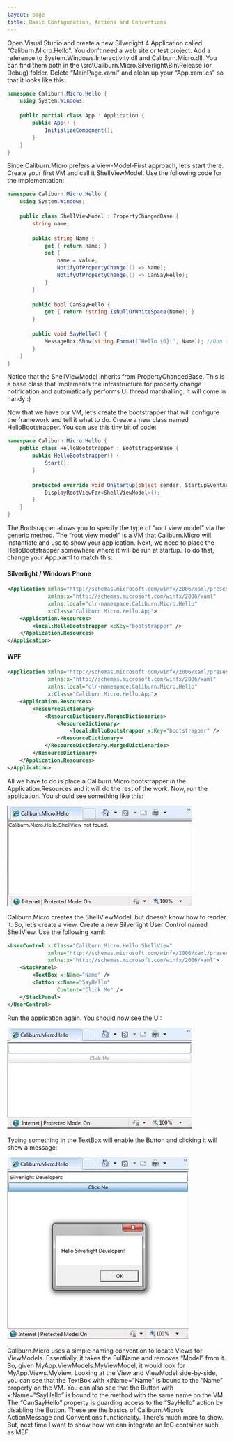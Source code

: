 ```yaml
---
layout: page
title: Basic Configuration, Actions and Conventions
---
```


Open Visual Studio and create a new Silverlight 4 Application called “Caliburn.Micro.Hello”. You don’t need a web site or test project. Add a reference to System.Windows.Interactivity.dll and Caliburn.Micro.dll. You can find them both in the \src\Caliburn.Micro.Silverlight\Bin\Release (or Debug) folder. Delete “MainPage.xaml” and clean up your “App.xaml.cs” so that it looks like this:

``` csharp
namespace Caliburn.Micro.Hello {
    using System.Windows;

    public partial class App : Application {
        public App() {
            InitializeComponent();
        }
    }
}
```

Since Caliburn.Micro prefers a View-Model-First approach, let’s start there. Create your first VM and call it ShellViewModel. Use the following code for the implementation:

``` csharp
namespace Caliburn.Micro.Hello {
    using System.Windows;

    public class ShellViewModel : PropertyChangedBase {
        string name;

        public string Name {
            get { return name; }
            set {
                name = value;
                NotifyOfPropertyChange(() => Name);
                NotifyOfPropertyChange(() => CanSayHello);
            }
        }

        public bool CanSayHello {
            get { return !string.IsNullOrWhiteSpace(Name); }
        }

        public void SayHello() {
            MessageBox.Show(string.Format("Hello {0}!", Name)); //Don't do this in real life :)
        }
    }
}
```

Notice that the ShellViewModel inherits from PropertyChangedBase. This is a base class that implements the infrastructure for property change notification and automatically performs UI thread marshalling. It will come in handy :)

Now that we have our VM, let’s create the bootstrapper that will configure the framework and tell it what to do. Create a new class named HelloBootstrapper. You can use this tiny bit of code:

``` csharp
namespace Caliburn.Micro.Hello {
    public class HelloBootstrapper : BootstrapperBase {
        public HelloBootstrapper() {
            Start();
        }

        protected override void OnStartup(object sender, StartupEventArgs e) {
            DisplayRootViewFor<ShellViewModel>();
        }
    }
}
```

The Bootsrapper allows you to specify the type of “root view model” via the generic method. The “root view model” is a VM that Caliburn.Micro will instantiate and use to show your application. Next, we need to place the HelloBootstrapper somewhere where it will be run at startup. To do that, change your App.xaml to match this:

#### Silverlight / Windows Phone
``` xml
<Application xmlns="http://schemas.microsoft.com/winfx/2006/xaml/presentation"
             xmlns:x="http://schemas.microsoft.com/winfx/2006/xaml"
             xmlns:local="clr-namespace:Caliburn.Micro.Hello"
             x:Class="Caliburn.Micro.Hello.App">
    <Application.Resources>
        <local:HelloBootstrapper x:Key="bootstrapper" />
    </Application.Resources>
</Application>
```

#### WPF
``` xml
<Application xmlns="http://schemas.microsoft.com/winfx/2006/xaml/presentation"
             xmlns:x="http://schemas.microsoft.com/winfx/2006/xaml"
             xmlns:local="clr-namespace:Caliburn.Micro.Hello"
             x:Class="Caliburn.Micro.Hello.App">
    <Application.Resources>
        <ResourceDictionary>
            <ResourceDictionary.MergedDictionaries>
                <ResourceDictionary>
                    <local:HelloBootstrapper x:Key="bootstrapper" />
                </ResourceDictionary>
            </ResourceDictionary.MergedDictionaries>
        </ResourceDictionary>
    </Application.Resources>
</Application>
```

All we have to do is place a Caliburn.Micro bootstrapper in the Application.Resources and it will do the rest of the work. Now, run the application. You should see something like this:

![View not found](/public/images/documentation/view-not-found.jpg)

Caliburn.Micro creates the ShellViewModel, but doesn’t know how to render it. So, let’s create a view. Create a new Silverlight User Control named ShellView. Use the following xaml:

``` xml
<UserControl x:Class="Caliburn.Micro.Hello.ShellView"
             xmlns="http://schemas.microsoft.com/winfx/2006/xaml/presentation"
             xmlns:x="http://schemas.microsoft.com/winfx/2006/xaml">
    <StackPanel>
        <TextBox x:Name="Name" />
        <Button x:Name="SayHello"
                Content="Click Me" />
    </StackPanel>
</UserControl>
```

Run the application again. You should now see the UI:

![View found](/public/images/documentation/view-found.jpg)

Typing something in the TextBox will enable the Button and clicking it will show a message:

![View with data](/public/images/documentation/view-with-data.jpg)

Caliburn.Micro uses a simple naming convention to locate Views for ViewModels. Essentially, it takes the FullName and removes “Model” from it. So, given MyApp.ViewModels.MyViewModel, it would look for MyApp.Views.MyView. Looking at the View and ViewModel side-by-side, you can see that the TextBox with x:Name=”Name” is bound to the “Name” property on the VM. You can also see that the Button with x:Name=”SayHello” is bound to the method with the same name on the VM. The “CanSayHello” property is guarding access to the “SayHello” action by disabling the Button. These are the basics of Caliburn.Micro’s ActionMessage and Conventions functionality. There’s much more to show. But, next time I want to show how we can integrate an IoC container such as MEF.